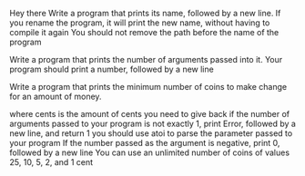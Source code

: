 Hey there 
Write a program that prints its name, followed by a new line.
If you rename the program, it will print the new name,
without having to compile it again
You should not remove the path before the name of the program

Write a program that prints the number of arguments passed into it. Your program should print a number, followed by a new line

Write a program that prints the minimum number of coins to make change for an amount of money.

where cents is the amount of cents
you need to give back
if the number of arguments passed
to your program is not exactly 1, print Error,
followed by a new line, and return 1
you should use atoi to parse the parameter passed to your program
If the number passed as the argument is negative, 
print 0, followed by a new line
You can use an unlimited number of coins of values
25, 10, 5, 2, and 1 cent
